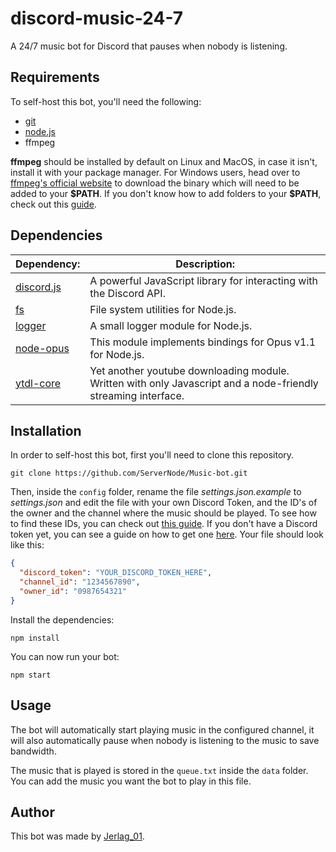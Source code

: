 # discord-music-24-7

A 24/7 music bot for Discord that pauses when nobody is listening.

## Requirements

To self-host this bot, you'll need the following:

* [git](https://git-scm.com/)
* [node.js](https://nodejs.org/en/)
* ffmpeg

**ffmpeg** should be installed by default on Linux and MacOS, in case it isn't, install it with your package manager. For Windows users, head over to [ffmpeg's official website](https://www.ffmpeg.org/download.html#build-windows) to download the binary which will need to be added to your **\$PATH**. If you don't know how to add folders to your **\$PATH**, check out this [guide](https://www.architectryan.com/2018/03/17/add-to-the-path-on-windows-10/).

## Dependencies

| Dependency:                                           | Description:                                                                                                  |
|-------------------------------------------------------|---------------------------------------------------------------------------------------------------------------|
| [discord.js](https://github.com/discordjs/discord.js) | A powerful JavaScript library for interacting with the Discord API.                                           |
| [fs](https://www.npmjs.com/package/fs)                | File system utilities for Node.js.                                                                            |
| [logger](https://github.com/moonstar-x/logger)        | A small logger module for Node.js.                                                                            |
| [node-opus](https://www.npmjs.com/package/node-opus)  | This module implements bindings for Opus v1.1 for Node.js.                                                    |
| [ytdl-core](https://www.npmjs.com/package/ytdl-core)  | Yet another youtube downloading module. Written with only Javascript and a node-friendly streaming interface. |

## Installation

In order to self-host this bot, first you'll need to clone this repository.

```
git clone https://github.com/ServerNode/Music-bot.git
```

Then, inside the `config` folder, rename the file *settings.json.example* to *settings.json* and edit the file with your own Discord Token, and the ID's of the owner and the channel where the music should be played. To see how to find these IDs, you  can check out [this guide](<https://github.com/ServerNode/discord-downtime-notifier/wiki/Getting-User,-Channel-and-Server-IDs>). If you don't have a Discord token yet, you can see a guide on how to get one [here](<https://github.com/ServerNode/discord-downtime-notifier/wiki/Getting-a-Discord-Bot-Token>). Your file should look like this:

```json
{
  "discord_token": "YOUR_DISCORD_TOKEN_HERE",
  "channel_id": "1234567890",
  "owner_id": "0987654321"
}
```

Install the dependencies:

```
npm install
```

You can now run your bot:

```
npm start
```

## Usage

The bot will automatically start playing music in the configured channel, it will also automatically pause when nobody is listening to the music to save bandwidth.

The music that is played is stored in the `queue.txt` inside the `data` folder. You can add the music you want the bot to play in this file.

## Author

This bot was made by [Jerlag_01](https://github.com/Jerlag01).
